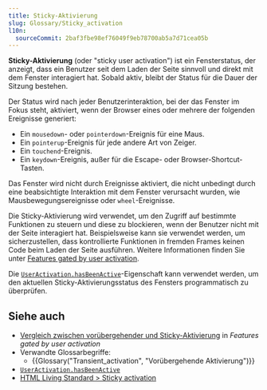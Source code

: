 ```yaml
---
title: Sticky-Aktivierung
slug: Glossary/Sticky_activation
l10n:
  sourceCommit: 2baf3fbe98ef76049f9eb78700ab5a7d71cea05b
---
```


**Sticky-Aktivierung** (oder "sticky user activation") ist ein Fensterstatus, der anzeigt, dass ein Benutzer seit dem Laden der Seite sinnvoll und direkt mit dem Fenster interagiert hat. Sobald aktiv, bleibt der Status für die Dauer der Sitzung bestehen.

Der Status wird nach jeder Benutzerinteraktion, bei der das Fenster im Fokus steht, aktiviert, wenn der Browser eines oder mehrere der folgenden Ereignisse generiert:

- Ein `mousedown`- oder `pointerdown`-Ereignis für eine Maus.
- Ein `pointerup`-Ereignis für jede andere Art von Zeiger.
- Ein `touchend`-Ereignis.
- Ein `keydown`-Ereignis, außer für die Escape- oder Browser-Shortcut-Tasten.

Das Fenster wird nicht durch Ereignisse aktiviert, die nicht unbedingt durch eine beabsichtigte Interaktion mit dem Fenster verursacht wurden, wie Mausbewegungsereignisse oder `wheel`-Ereignisse.

Die Sticky-Aktivierung wird verwendet, um den Zugriff auf bestimmte Funktionen zu steuern und diese zu blockieren, wenn der Benutzer nicht mit der Seite interagiert hat. Beispielsweise kann sie verwendet werden, um sicherzustellen, dass kontrollierte Funktionen in fremden Frames keinen Code beim Laden der Seite ausführen. Weitere Informationen finden Sie unter [Features gated by user activation](/de/docs/Web/Security/User_activation).

Die [`UserActivation.hasBeenActive`](/de/docs/Web/API/UserActivation/hasBeenActive)-Eigenschaft kann verwendet werden, um den aktuellen Sticky-Aktivierungsstatus des Fensters programmatisch zu überprüfen.

## Siehe auch

- [Vergleich zwischen vorübergehender und Sticky-Aktivierung](/de/docs/Web/Security/User_activation#comparison_between_transient_and_sticky_activation) in _Features gated by user activation_
- Verwandte Glossarbegriffe:
  - {{Glossary("Transient_activation", "Vorübergehende Aktivierung")}}
- [`UserActivation.hasBeenActive`](/de/docs/Web/API/UserActivation/hasBeenActive)
- [HTML Living Standard > Sticky activation](https://html.spec.whatwg.org/multipage/interaction.html#sticky-activation)
